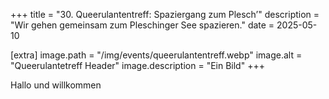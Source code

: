 +++
title = "30. Queerulanten­treff: Spaziergang zum Plesch’"
description = "Wir gehen gemeinsam zum Pleschinger See spazieren."
date = 2025-05-10

[extra]
image.path = "/img/events/queerulantentreff.webp"
image.alt = "Queerulantetreff Header"
image.description = "Ein Bild"
+++

Hallo und willkommen
